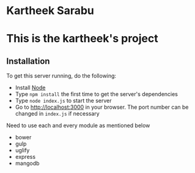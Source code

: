 # Kartheek Sarabu
# This is the kartheek's project

## Installation

To get this server running, do the following:

* Install [Node](http://nodejs.org)
* Type `npm install` the first time to get the server's dependencies
* Type `node index.js` to start the server
* Go to [http://localhost:3000](http://localhost:3000) in your browser. The port number can be changed in `index.js` if necessary

Need to use each and every module as mentioned below
* bower
* gulp
* uglify
* express
* mangodb